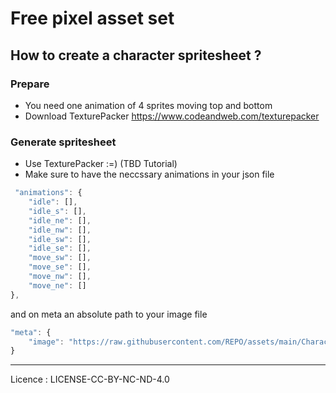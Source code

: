# Free pixel asset set

## How to create a character spritesheet ?

### Prepare

 - You need one animation of 4 sprites moving top and bottom
 - Download TexturePacker https://www.codeandweb.com/texturepacker

### Generate spritesheet
 
 - Use TexturePacker :=) (TBD Tutorial)
 - Make sure to have the neccssary animations in your json file

```javascript
 "animations": {
	"idle": [],
	"idle_s": [],
	"idle_ne": [],
	"idle_nw": [],
	"idle_sw": [],
	"idle_se": [],
	"move_sw": [],
	"move_se": [],
	"move_nw": [],
	"move_ne": []
},
```


and on meta an absolute path to your image file
```javascript
"meta": {
	"image": "https://raw.githubusercontent.com/REPO/assets/main/Characters/levi/levi.png",
}
```


---
Licence : LICENSE-CC-BY-NC-ND-4.0
